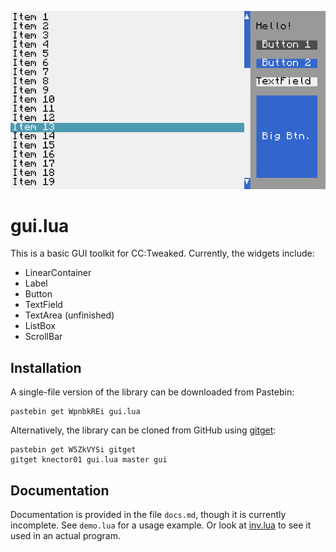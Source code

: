 ![Screenshot](https://github.com/knector01/gui.lua/blob/master/gui-screenshot.png?raw=true)

# gui.lua

This is a basic GUI toolkit for CC:Tweaked. Currently, the widgets include:

* LinearContainer
* Label
* Button
* TextField
* TextArea (unfinished)
* ListBox
* ScrollBar

## Installation

A single-file version of the library can be downloaded from Pastebin:
```
pastebin get WpnbkREi gui.lua
```

Alternatively, the library can be cloned from GitHub using [gitget](https://www.computercraft.info/forums2/index.php?/topic/17387-gitget-version-2-release/):

```
pastebin get W5ZkVYSi gitget
gitget knector01 gui.lua master gui
```

## Documentation

Documentation is provided in the file `docs.md`, though it is currently incomplete. See `demo.lua` for a usage example. Or look at [inv.lua](https://github.com/knector01/inv.lua) to see it used in an actual program.